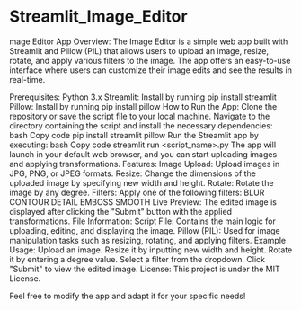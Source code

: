 # Streamlit_Image_Editor

mage Editor App
Overview:
The Image Editor is a simple web app built with Streamlit and Pillow (PIL) that allows users to upload an image, resize, rotate, and apply various filters to the image. The app offers an easy-to-use interface where users can customize their image edits and see the results in real-time.

Prerequisites:
Python 3.x
Streamlit: Install by running pip install streamlit
Pillow: Install by running pip install pillow
How to Run the App:
Clone the repository or save the script file to your local machine.
Navigate to the directory containing the script and install the necessary dependencies:
bash
Copy code
pip install streamlit pillow
Run the Streamlit app by executing:
bash
Copy code
streamlit run <script_name>.py
The app will launch in your default web browser, and you can start uploading images and applying transformations.
Features:
Image Upload: Upload images in JPG, PNG, or JPEG formats.
Resize: Change the dimensions of the uploaded image by specifying new width and height.
Rotate: Rotate the image by any degree.
Filters: Apply one of the following filters:
BLUR
CONTOUR
DETAIL
EMBOSS
SMOOTH
Live Preview: The edited image is displayed after clicking the "Submit" button with the applied transformations.
File Information:
Script File: Contains the main logic for uploading, editing, and displaying the image.
Pillow (PIL): Used for image manipulation tasks such as resizing, rotating, and applying filters.
Example Usage:
Upload an image.
Resize it by inputting new width and height.
Rotate it by entering a degree value.
Select a filter from the dropdown.
Click "Submit" to view the edited image.
License:
This project is under the MIT License.

Feel free to modify the app and adapt it for your specific needs!
